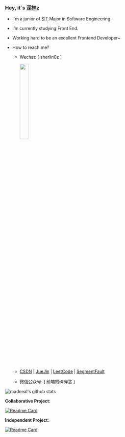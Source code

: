 ### Hey, it\`s [深林z](https://juejin.cn/user/2340212367169069)
- I\`m a junior of [SIT](https://www.sit.edu.cn/).Major in Software Engineering.
- I’m currently studying Front End.
- Working hard to be an excellent Frontend Developer~
- How to reach me?

  - Wechat: [ sherlin0z ]
  
    <image width = '25%' height ='25%' src ="https://img-1305590520.cos.ap-shanghai.myqcloud.com/WeChatPub.jpg"></image>

  - [CSDN](https://blog.csdn.net/weixin_49640747?type=blog) | [JueJin](https://juejin.cn/user/2340212367169069) | [LeetCode](https://leetcode-cn.com/u/sherlinz0/) | [SegmentFault](https://segmentfault.com/u/sherlinz0)
  - 微信公众号: [ 前端的碎碎念 ]

![madneal's github stats](https://github-readme-stats.vercel.app/api?username=sherlinz0&show_icons=true&theme=radical)

**Collaborative Project:**

[![Readme Card](https://github-readme-stats.vercel.app/api/pin/?username=sherlinz0&repo=kite-microapp)](https://github.com/SIT-kite/kite-microapp)

**Independent Project:**

[![Readme Card](https://github-readme-stats.vercel.app/api/pin/?username=sherlinz0&repo=web-music)](https://github.com/sherlinz0/web-music)
